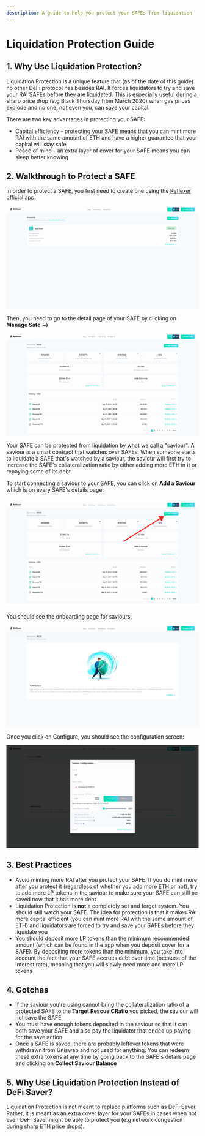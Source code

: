```yaml
---
description: A guide to help you protect your SAFEs from liquidation
---
```


# Liquidation Protection Guide

## 1. Why Use Liquidation Protection?

Liquidation Protection is a unique feature that \(as of the date of this guide\) no other DeFi protocol has besides RAI. It forces liquidators to try and save your RAI SAFEs before they are liquidated. This is especially useful during a sharp price drop \(e.g Black Thursday from March 2020\) when gas prices explode and no one, not even you, can save your capital.

There are two key advantages in protecting your SAFE:

* Capital efficiency - protecting your SAFE means that you can mint more RAI with the same amount of ETH and have a higher guarantee that your capital will stay safe
* Peace of mind - an extra layer of cover for your SAFE means you can sleep better knowing 

## 2. Walkthrough to Protect a SAFE

In order to protect a SAFE, you first need to create one using the [Reflexer official app](https://app.reflexer.finance/).

![A safe SAFE :D](../.gitbook/assets/main.png)

Then, you need to go to the detail page of your SAFE by clicking on **Manage Safe --&gt;**

![](../.gitbook/assets/details.png)

Your SAFE can be protected from liquidation by what we call a "saviour". A saviour is a smart contract that watches over SAFEs. When someone starts to liquidate a SAFE that's watched by a saviour, the saviour will first try to increase the SAFE's collateralization ratio by either adding more ETH in it or repaying some of its debt.

To start connecting a saviour to your SAFE, you can click on **Add a Saviour** which is on every SAFE's details page:

![](../.gitbook/assets/untitled-design.png)

You should see the onboarding page for saviours:

![](../.gitbook/assets/onboarding-saviour.png)

Once you click on Configure, you should see the configuration screen:

![](../.gitbook/assets/saviour-config.png)

## 3. Best Practices

* Avoid minting more RAI after you protect your SAFE. If you do mint more after you protect it \(regardless of whether you add more ETH or not\), try to add more LP tokens in the saviour to make sure your SAFE can still be saved now that it has more debt
* Liquidation Protection is **not** a completely set and forget system. You should still watch your SAFE. The idea for protection is that it makes RAI more capital efficient \(you can mint more RAI with the same amount of ETH\) and liquidators are forced to try and save your SAFEs before they liquidate you
* You should deposit more LP tokens than the minimum recommended amount \(which can be found in the app when you deposit cover for a SAFE\). By depositing more tokens than the minimum, you take into account the fact that your SAFE accrues debt over time \(because of the interest rate\), meaning that you will slowly need more and more LP tokens 

## 4. Gotchas

* If the saviour you're using cannot bring the collateralization ratio of a protected SAFE to the **Target Rescue CRatio** you picked, the saviour will not save the SAFE
* You must have enough tokens deposited in the saviour so that it can both save your SAFE and also pay the liquidator that ended up paying for the save action
* Once a SAFE is saved, there are probably leftover tokens that were withdrawn from Uniswap and not used for anything. You can redeem these extra tokens at any time by going back to the SAFE's details page and clicking on **Collect Saviour Balance**

## 5. Why Use Liquidation Protection Instead of DeFi Saver?

Liquidation Protection is not meant to replace platforms such as DeFi Saver. Rather, it is meant as an extra cover layer for your SAFEs in cases when not even DeFi Saver might be able to protect you \(e.g network congestion during sharp ETH price drops\).

